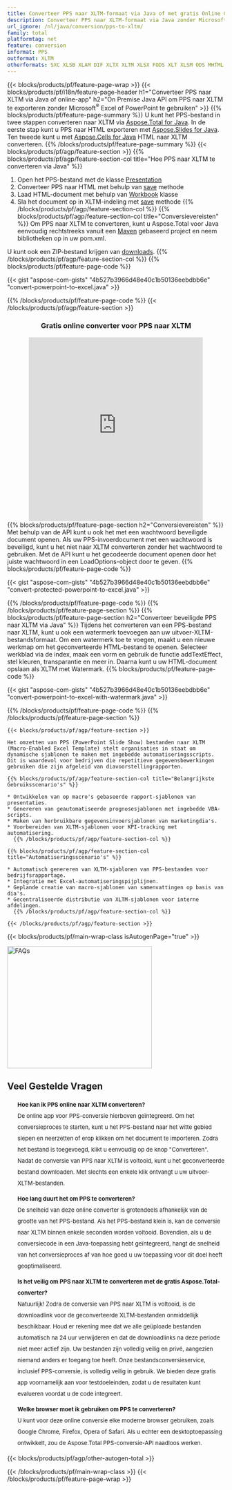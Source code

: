 ```yaml
---
title: Converteer PPS naar XLTM-formaat via Java of met gratis Online Converter
description: Converteer PPS naar XLTM-formaat via Java zonder Microsoft Excel of PowerPoint te gebruiken of online. Test de gratis PPS naar XLTM online converter snel voordat u de code integreert. 
url_ignore: /nl/java/conversion/pps-to-xltm/
family: total
platformtag: net
feature: conversion
informat: PPS
outformat: XLTM
otherformats: SXC XLSB XLAM DIF XLTX XLTM XLSX FODS XLT XLSM ODS MHTML MARKDOWN XLS EXCEL TSV DOC DOCX DOCM DOT DOTM DOTX ODT OTT RTF WORD WORDML TEXT FLATOPX
---
```

{{< blocks/products/pf/feature-page-wrap >}}
{{< blocks/products/pf/i18n/feature-page-header h1="Converteer PPS naar XLTM via Java of online-app" h2="On Premise Java API om PPS naar XLTM te exporteren zonder Microsoft<sup>&reg;</sup> Excel of PowerPoint te gebruiken" >}}
{{% blocks/products/pf/feature-page-summary %}}
U kunt het PPS-bestand in twee stappen converteren naar XLTM via [Aspose.Total for Java](https://products.aspose.com/total/java/). In de eerste stap kunt u PPS naar HTML exporteren met [Aspose.Slides for Java](https://products.aspose.com/slides/java/). Ten tweede kunt u met [Aspose.Cells for Java](https://products.aspose.com/cells/java/) HTML naar XLTM converteren.
{{% /blocks/products/pf/feature-page-summary  %}}
{{< blocks/products/pf/agp/feature-section >}}
{{% blocks/products/pf/agp/feature-section-col title="Hoe PPS naar XLTM te converteren via Java" %}}
1. Open het PPS-bestand met de klasse [Presentation](https://reference.aspose.com/slides/java/com.aspose.slides/Presentation)
2. Converteer PPS naar HTML met behulp van [save](https://reference.aspose.com/slides/java/com.aspose.slides/Presentation#save-java.lang.String-int-com.aspose.slides.ISaveOptions-) methode
3. Laad HTML-document met behulp van [Workbook](https://reference.aspose.com/cells/java/com.aspose.cells/Workbook) klasse
4. Sla het document op in XLTM-indeling met [save](https://reference.aspose.com/cells/java/com.aspose.cells/workbook#save(java.lang.String,%20com.aspose.cells.SaveOptions)) methode
{{% /blocks/products/pf/agp/feature-section-col %}}
{{% blocks/products/pf/agp/feature-section-col title="Conversievereisten" %}}
Om PPS naar XLTM te converteren, kunt u Aspose.Total voor Java eenvoudig rechtstreeks vanuit een [Maven](https://releases.aspose.com/total/java/) gebaseerd project en neem bibliotheken op in uw pom.xml.

U kunt ook een ZIP-bestand krijgen van [downloads](https://releases.aspose.com/total/java).
{{% /blocks/products/pf/agp/feature-section-col %}}
{{% blocks/products/pf/feature-page-code %}}

{{< gist "aspose-com-gists" "4b527b3966d48e40c1b50136eebdbb6e" "convert-powerpoint-to-excel.java" >}}


{{% /blocks/products/pf/feature-page-code %}}
{{< /blocks/products/pf/agp/feature-section >}}

<div class="container-fluid agp-content bg-white aboutfile box-1 vh100 section nopbtm">
<div class=container>
<div class=row>
<div class="demobox tc col-md-12 padding-0" align="center">

<h3>Gratis online converter voor PPS naar XLTM</h3>

<iframe title="pps naar xltm conversie online tool" style="border: none; height: 426px;" scrolling="no" src="https://widgets.aspose.cloud/total-conversion/?to=xltm&from=pps" id="child-iframe" width="80%"></iframe>

</div></div>
</div></div>
{{% blocks/products/pf/feature-page-section  h2="Conversievereisten" %}}
Met behulp van de API kunt u ook het met een wachtwoord beveiligde document openen. Als uw PPS-invoerdocument met een wachtwoord is beveiligd, kunt u het niet naar XLTM converteren zonder het wachtwoord te gebruiken. Met de API kunt u het gecodeerde document openen door het juiste wachtwoord in een LoadOptions-object door te geven.  
{{% blocks/products/pf/feature-page-code %}}

{{< gist "aspose-com-gists" "4b527b3966d48e40c1b50136eebdbb6e" "convert-protected-powerpoint-to-excel.java" >}}

{{% /blocks/products/pf/feature-page-code  %}}
{{% /blocks/products/pf/feature-page-section %}}
{{% blocks/products/pf/feature-page-section  h2="Converteer beveiligde PPS naar XLTM via Java" %}}
Tijdens het converteren van een PPS-bestand naar XLTM, kunt u ook een watermerk toevoegen aan uw uitvoer-XLTM-bestandsformaat. Om een watermerk toe te voegen, maakt u een nieuwe werkmap om het geconverteerde HTML-bestand te openen. Selecteer werkblad via de index, maak een vorm en gebruik de functie addTextEffect, stel kleuren, transparantie en meer in. Daarna kunt u uw HTML-document opslaan als XLTM met Watermark. 
{{% blocks/products/pf/feature-page-code %}}

{{< gist "aspose-com-gists" "4b527b3966d48e40c1b50136eebdbb6e" "convert-powerpoint-to-excel-with-watermark.java" >}}

{{% /blocks/products/pf/feature-page-code  %}}
{{% /blocks/products/pf/feature-page-section %}}
```
{{< blocks/products/pf/agp/feature-section >}}

Het omzetten van PPS (PowerPoint Slide Show) bestanden naar XLTM (Macro-Enabled Excel Template) stelt organisaties in staat om dynamische sjablonen te maken met ingebedde automatiseringsscripts. Dit is waardevol voor bedrijven die repetitieve gegevensbewerkingen gebruiken die zijn afgeleid van diavoorstellingrapporten.

{{% blocks/products/pf/agp/feature-section-col title="Belangrijkste Gebruiksscenario's" %}}

* Ontwikkelen van op macro's gebaseerde rapport-sjablonen van presentaties.
* Genereren van geautomatiseerde prognosesjablonen met ingebedde VBA-scripts.
* Maken van herbruikbare gegevensinvoersjablonen van marketingdia's.
* Voorbereiden van XLTM-sjablonen voor KPI-tracking met automatisering.
  {{% /blocks/products/pf/agp/feature-section-col %}}

{{% blocks/products/pf/agp/feature-section-col title="Automatiseringsscenario's" %}}

* Automatisch genereren van XLTM-sjablonen van PPS-bestanden voor bedrijfsrapportage.
* Integratie met Excel-automatiseringspijplijnen.
* Geplande creatie van macro-sjablonen van samenvattingen op basis van dia's.
* Gecentraliseerde distributie van XLTM-sjablonen voor interne afdelingen.
  {{% /blocks/products/pf/agp/feature-section-col %}}

{{< /blocks/products/pf/agp/feature-section >}}
```
{{< blocks/products/pf/main-wrap-class isAutogenPage="true" >}}

<style>.howtolist li{margin-right: 0!important;line-height: 26px;position: relative;margin-bottom: 10px;font-size: 13px;list-style-type: none;}</style>
<div class="col-md-12 tl bg-gray-dark howtolist section">
  <a class="anchor" name="faqpage"></a>
  <div class="container tl dflex" itemscope="" itemtype="https://schema.org/FAQPage">
      <div class="col-md-4 howtosectiongfx">
          <img class="social-panel-hide-on-mobile" src="https://www.groupdocs.cloud/templates/brand/images/groupdocs/conversion/groupdocs_conversion-brand.png" alt="FAQs" width="335" height="283">
      </div>
      <div class="howtosection col-md-8">
          <div>
              <h2>Veel Gestelde Vragen</h2>
              <ul>
                  <li itemscope="" itemprop="mainEntity" itemtype="https://schema.org/Question">
                      <div>
                          <span itemprop="name"><b>Hoe kan ik PPS online naar XLTM converteren?</b></span>
                      </div>
                      <div itemscope="" itemprop="acceptedAnswer" itemtype="https://schema.org/Answer">
                          <span itemprop="text">De online app voor PPS-conversie hierboven geïntegreerd. Om het conversieproces te starten, kunt u het PPS-bestand naar het witte gebied slepen en neerzetten of erop klikken om het document te importeren. Zodra het bestand is toegevoegd, klikt u eenvoudig op de knop "Converteren". Nadat de conversie van PPS naar XLTM is voltooid, kunt u het geconverteerde bestand downloaden. Met slechts een enkele klik ontvangt u uw uitvoer-XLTM-bestanden.</span>
                      </div>
                  </li>
                  <li itemscope="" itemprop="mainEntity" itemtype="https://schema.org/Question">
                      <div>
                          <span itemprop="name"><b>Hoe lang duurt het om PPS te converteren?</b></span>
                      </div>
                      <div itemscope="" itemprop="acceptedAnswer" itemtype="https://schema.org/Answer">
                          <span itemprop="text">De snelheid van deze online converter is grotendeels afhankelijk van de grootte van het PPS-bestand. Als het PPS-bestand klein is, kan de conversie naar XLTM binnen enkele seconden worden voltooid. Bovendien, als u de conversiecode in een Java-toepassing hebt geïntegreerd, hangt de snelheid van het conversieproces af van hoe goed u uw toepassing voor dit doel heeft geoptimaliseerd.</span>
                      </div>
                  </li>
                  <li itemscope="" itemprop="mainEntity" itemtype="https://schema.org/Question">
                      <div>
                          <span itemprop="name"><b>Is het veilig om PPS naar XLTM te converteren met de gratis Aspose.Total-converter?</b></span>
                      </div>
                      <div itemscope="" itemprop="acceptedAnswer" itemtype="https://schema.org/Answer">
                          <span itemprop="text">Natuurlijk! Zodra de conversie van PPS naar XLTM is voltooid, is de downloadlink voor de geconverteerde XLTM-bestanden onmiddellijk beschikbaar. Houd er rekening mee dat we alle geüploade bestanden automatisch na 24 uur verwijderen en dat de downloadlinks na deze periode niet meer actief zijn. Uw bestanden zijn volledig veilig en privé, aangezien niemand anders er toegang toe heeft. Onze bestandsconversieservice, inclusief PPS-conversie, is volledig veilig in gebruik. We bieden deze gratis app voornamelijk aan voor testdoeleinden, zodat u de resultaten kunt evalueren voordat u de code integreert.</span>
                      </div>
                  </li>                 
                  <li itemscope="" itemprop="mainEntity" itemtype="https://schema.org/Question">
                      <div>
                          <span itemprop="name"><b>Welke browser moet ik gebruiken om PPS te converteren?</b></span>
                      </div>
                      <div itemscope="" itemprop="acceptedAnswer" itemtype="https://schema.org/Answer">
                          <span itemprop="text">U kunt voor deze online conversie elke moderne browser gebruiken, zoals Google Chrome, Firefox, Opera of Safari. Als u echter een desktoptoepassing ontwikkelt, zou de Aspose.Total PPS-conversie-API naadloos werken.</span>
                      </div>
                  </li>
              </ul>
          </div>
      </div>
  </div>
{{< blocks/products/pf/agp/other-autogen-total >}}

{{< /blocks/products/pf/main-wrap-class >}}
{{< /blocks/products/pf/feature-page-wrap >}}